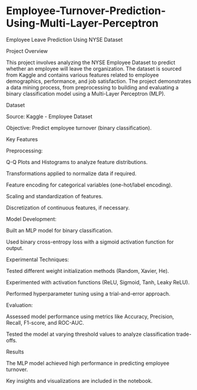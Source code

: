 # Employee-Turnover-Prediction-Using-Multi-Layer-Perceptron

Employee Leave Prediction Using NYSE Dataset

Project Overview

This project involves analyzing the NYSE Employee Dataset to predict whether an employee will leave the organization. The dataset is sourced from Kaggle and contains various features related to employee demographics, performance, and job satisfaction. The project demonstrates a data mining process, from preprocessing to building and evaluating a binary classification model using a Multi-Layer Perceptron (MLP).

Dataset

Source: Kaggle - Employee Dataset

Objective: Predict employee turnover (binary classification).

Key Features

Preprocessing:

Q-Q Plots and Histograms to analyze feature distributions.

Transformations applied to normalize data if required.

Feature encoding for categorical variables (one-hot/label encoding).

Scaling and standardization of features.

Discretization of continuous features, if necessary.

Model Development:

Built an MLP model for binary classification.

Used binary cross-entropy loss with a sigmoid activation function for output.

Experimental Techniques:

Tested different weight initialization methods (Random, Xavier, He).

Experimented with activation functions (ReLU, Sigmoid, Tanh, Leaky ReLU).

Performed hyperparameter tuning using a trial-and-error approach.

Evaluation:

Assessed model performance using metrics like Accuracy, Precision, Recall, F1-score, and ROC-AUC.

Tested the model at varying threshold values to analyze classification trade-offs.

Results

The MLP model achieved high performance in predicting employee turnover.

Key insights and visualizations are included in the notebook.